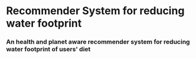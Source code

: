 # Recommender System for reducing water footprint

### An health and planet aware recommender system for reducing water footprint of users' diet

